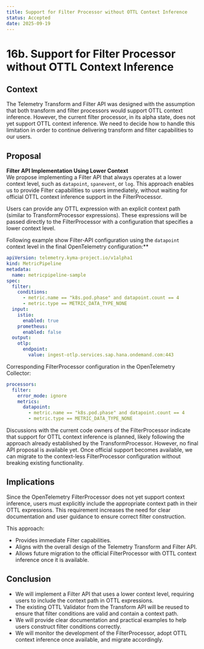 ```yaml
---
title: Support for Filter Processor without OTTL Context Inference
status: Accepted
date: 2025-09-19
---
```


# 16b. Support for Filter Processor without OTTL Context Inference

## Context

The Telemetry Transform and Filter API was designed with the assumption that both transform and filter processors would support OTTL context inference. However, the current filter processor, in its alpha state, does not yet support OTTL context inference.
We need to decide how to handle this limitation in order to continue delivering transform and filter capabilities to our users.

## Proposal

**Filter API Implementation Using Lower Context**  
We propose implementing a Filter API that always operates at a lower context level, such as `datapoint`, `spanevent`, or `log`. This approach enables us to provide Filter capabilities to users immediately, without waiting for official OTTL context inference support in the FilterProcessor.

Users can provide any OTTL expression with an explicit context path (similar to TransformProcessor expressions). These expressions will be passed directly to the FilterProcessor with a configuration that specifies a lower context level.

Following example show Filter-API configuration using the `datapoint` context level in the final OpenTelemetry configuration:**

```yaml
apiVersion: telemetry.kyma-project.io/v1alpha1
kind: MetricPipeline
metadata:
  name: metricpipeline-sample
spec:
  filter:
    conditions:
      - metric.name == "k8s.pod.phase" and datapoint.count == 4
      - metric.type == METRIC_DATA_TYPE_NONE
  input:
    istio:
      enabled: true
    prometheus:
      enabled: false
  output:
    otlp:
      endpoint:
        value: ingest-otlp.services.sap.hana.ondemand.com:443
```

Corresponding FilterProcessor configuration in the OpenTelemetry Collector:

```yaml
processors:
  filter:
    error_mode: ignore
    metrics:
      datapoint:
        - metric.name == "k8s.pod.phase" and datapoint.count == 4
        - metric.type == METRIC_DATA_TYPE_NONE
```

Discussions with the current code owners of the FilterProcessor indicate that support for OTTL context inference is planned, likely following the approach already established by the TransformProcessor. However, no final API proposal is available yet.
Once official support becomes available, we can migrate to the context-less FilterProcessor configuration without breaking existing functionality.

## Implications

Since the OpenTelemetry FilterProcessor does not yet support context inference, users must explicitly include the appropriate context path in their OTTL expressions. This requirement increases the need for clear documentation and user guidance to ensure correct filter construction.

This approach:
- Provides immediate Filter capabilities.
- Aligns with the overall design of the Telemetry Transform and Filter API.
- Allows future migration to the official FilterProcessor with OTTL context inference once it is available.

## Conclusion
- We will implement a Filter API that uses a lower context level, requiring users to include the context path in OTTL expressions.
- The existing OTTL Validator from the Transform API will be reused to ensure that filter conditions are valid and contain a context path.
- We will provide clear documentation and practical examples to help users construct filter conditions correctly.
- We will monitor the development of the FilterProcessor, adopt OTTL context inference once available, and migrate accordingly.